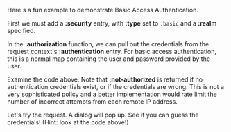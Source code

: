 Here's a fun example to demonstrate Basic Access Authentication.

First we must add a __:security__ entry, with __:type__ set to `:basic` and a __:realm__ specified.

In the __:authorization__ function, we can pull out the credentials from the request context's __:authentication__ entry. For basic access authentication, this is a normal map containing the user and password provided by the user.

<handler/>

Examine the code above. Note that __:not-authorized__ is returned if no
authentication credentials exist, or if the credentials are wrong. This
is not a very sophisticated policy and a better implementation would
rate limit the number of incorrect attempts from each remote IP address.

Let's try the request. A dialog will pop up. See if you can guess the credentials! (Hint: look at the code above!)

<response/>
